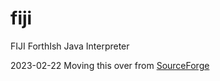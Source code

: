 # fiji
FIJI ForthIsh Java Interpreter

2023-02-22 Moving this over from [SourceForge](https://sourceforge.net/projects/fiji/)
